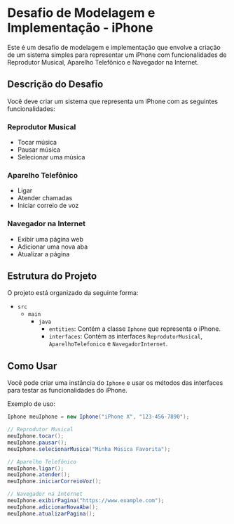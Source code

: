 # Desafio de Modelagem e Implementação - iPhone

Este é um desafio de modelagem e implementação que envolve a criação de um sistema simples para representar um iPhone com funcionalidades de Reprodutor Musical, Aparelho Telefônico e Navegador na Internet.

## Descrição do Desafio

Você deve criar um sistema que representa um iPhone com as seguintes funcionalidades:

### Reprodutor Musical

- Tocar música
- Pausar música
- Selecionar uma música

### Aparelho Telefônico

- Ligar
- Atender chamadas
- Iniciar correio de voz

### Navegador na Internet

- Exibir uma página web
- Adicionar uma nova aba
- Atualizar a página

## Estrutura do Projeto

O projeto está organizado da seguinte forma:

- `src`
  - `main`
    - `java`
      - `entities`: Contém a classe `Iphone` que representa o iPhone.
      - `interfaces`: Contém as interfaces `ReprodutorMusical`, `AparelhoTelefonico` e `NavegadorInternet`.

## Como Usar

Você pode criar uma instância do `Iphone` e usar os métodos das interfaces para testar as funcionalidades do iPhone.

Exemplo de uso:

```java
Iphone meuIphone = new Iphone("iPhone X", "123-456-7890");

// Reprodutor Musical
meuIphone.tocar();
meuIphone.pausar();
meuIphone.selecionarMusica("Minha Música Favorita");

// Aparelho Telefônico
meuIphone.ligar();
meuIphone.atender();
meuIphone.iniciarCorreioVoz();

// Navegador na Internet
meuIphone.exibirPagina("https://www.example.com");
meuIphone.adicionarNovaAba();
meuIphone.atualizarPagina();
